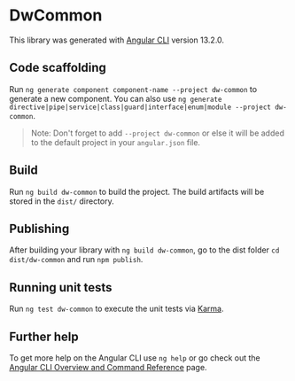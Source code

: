 # DwCommon

This library was generated with [Angular CLI](https://github.com/angular/angular-cli) version 13.2.0.

## Code scaffolding

Run `ng generate component component-name --project dw-common` to generate a new component. You can also use `ng generate directive|pipe|service|class|guard|interface|enum|module --project dw-common`.
> Note: Don't forget to add `--project dw-common` or else it will be added to the default project in your `angular.json` file. 

## Build

Run `ng build dw-common` to build the project. The build artifacts will be stored in the `dist/` directory.

## Publishing

After building your library with `ng build dw-common`, go to the dist folder `cd dist/dw-common` and run `npm publish`.

## Running unit tests

Run `ng test dw-common` to execute the unit tests via [Karma](https://karma-runner.github.io).

## Further help

To get more help on the Angular CLI use `ng help` or go check out the [Angular CLI Overview and Command Reference](https://angular.io/cli) page.
